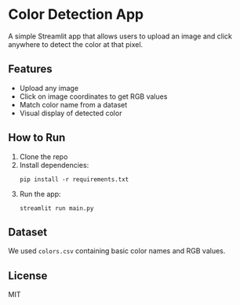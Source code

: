 # Color Detection App

A simple Streamlit app that allows users to upload an image and click anywhere to detect the color at that pixel.

## Features
- Upload any image
- Click on image coordinates to get RGB values
- Match color name from a dataset
- Visual display of detected color

## How to Run
1. Clone the repo
2. Install dependencies:
   ```
   pip install -r requirements.txt
   ```
3. Run the app:
   ```
   streamlit run main.py
   ```

## Dataset
We used `colors.csv` containing basic color names and RGB values.

## License
MIT